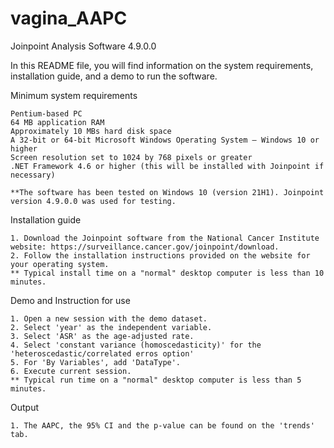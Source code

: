 # vagina_AAPC

Joinpoint Analysis Software 4.9.0.0

In this README file, you will find information on the system requirements, installation guide, and a demo to run the software.

Minimum system requirements 

    Pentium-based PC
    64 MB application RAM
    Approximately 10 MBs hard disk space
    A 32-bit or 64-bit Microsoft Windows Operating System – Windows 10 or higher
    Screen resolution set to 1024 by 768 pixels or greater
    .NET Framework 4.6 or higher (this will be installed with Joinpoint if necessary)

    **The software has been tested on Windows 10 (version 21H1). Joinpoint version 4.9.0.0 was used for testing.
    
Installation guide

    1. Download the Joinpoint software from the National Cancer Institute website: https://surveillance.cancer.gov/joinpoint/download.
    2. Follow the installation instructions provided on the website for your operating system.
    ** Typical install time on a "normal" desktop computer is less than 10 minutes.

Demo and Instruction for use

    1. Open a new session with the demo dataset.
    2. Select 'year' as the independent variable.
    3. Select 'ASR' as the age-adjusted rate.
    4. Select 'constant variance (homoscedasticity)' for the 'heteroscedastic/correlated erros option'
    5. For 'By Variables', add 'DataType'.
    6. Execute current session.
    ** Typical run time on a "normal" desktop computer is less than 5 minutes.
    
Output

    1. The AAPC, the 95% CI and the p-value can be found on the 'trends' tab.

